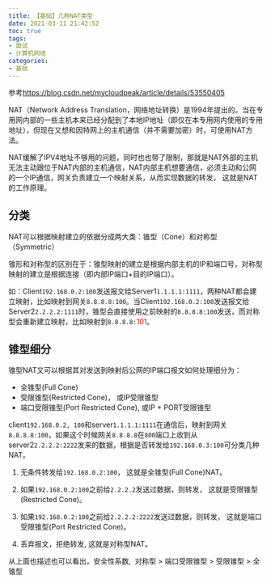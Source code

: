 ```yaml
---
title: 【基础】几种NAT类型
date: 2021-03-11 21:42:52
toc: true
tags:
- 面试 
- 计算机网络
categories:
- 基础
---
```

参考<https://blog.csdn.net/mycloudpeak/article/details/53550405>

NAT（Network Address Translation，网络地址转换）是1994年提出的。当在专用网内部的一些主机本来已经分配到了本地IP地址（即仅在本专用网内使用的专用地址），但现在又想和因特网上的主机通信（并不需要加密）时，可使用NAT方法。

<!-- more -->

NAT缓解了IPV4地址不够用的问题，同时也也带了限制，那就是NAT外部的主机无法主动跟位于NAT内部的主机通信，NAT内部主机想要通信，必须主动和公网的一个IP通信，网关负责建立一个映射关系，从而实现数据的转发， 这就是NAT的工作原理。

## 分类
NAT可以根据映射建立的依据分成两大类：锥型（Cone）和对称型（Symmetric）

锥形和对称型的区别在于：锥型映射的建立是根据内部主机的IP和端口号，对称型映射的建立是根据连接（即内部IP端口+目的IP端口）。

如：Client`192.168.0.2:100`发送报文给Server1`1.1.1.1:1111`，两种NAT都会建立映射，比如映射到网关`8.8.8.8:100`。当Client`192.168.0.2:100`发送报文给Server2`2.2.2.2:1111`时，锥型会直接使用之前映射的`8.8.8.8:100`发送，而对称型会重新建立映射，比如映射到`8.8.8.8:`<font color=red>101</font>。


## 锥型细分
锥型NAT又可以根据其对发送到映射后公网的IP端口报文如何处理细分为：
- 全锥型(Full Cone)
- 受限锥型(Restricted Cone)， 或IP受限锥型
- 端口受限锥型(Port Restricted Cone), 或IP + PORT受限锥型

client`192.168.0.2, 100`和server`1.1.1.1:1111`在通信后，映射到网关`8.8.8.8:100`，如果这个时候网关`8.8.8.8`在`800`端口上收到从server2`2.2.2.2:2222`发来的数据，根据是否转发给`192.168.0.3:100`可分类几种NAT。

1. 无条件转发给`192.168.0.2:100`， 这就是全锥型(Full Cone)NAT。

2. 如果`192.168.0.2:100`之前给`2.2.2.2`发送过数据，则转发， 这就是受限锥型(Restricted Cone)。

3. 如果`192.168.0.2:100`之前给`2.2.2.2:2222`发送过数据，则转发， 这就是端口受限锥型(Port Restricted Cone)。

4. 丢弃报文，拒绝转发, 这就是对称型NAT。

从上面也描述也可以看出，安全性系数,  对称型 > 端口受限锥型 > 受限锥型 > 全锥型



